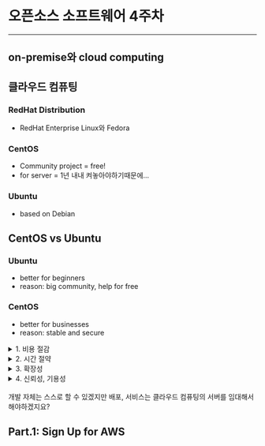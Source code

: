 # 오픈소스 소프트웨어 4주차

---

## on-premise와 cloud computing

## 클라우드 컴퓨팅

### RedHat Distribution

- RedHat Enterprise Linux와 Fedora

### CentOS

- Community project = free!
- for server = 1년 내내 켜놓아야하기때문에...

### Ubuntu

- based on Debian

## CentOS vs Ubuntu

### Ubuntu

- better for beginners
- reason: big community, help for free
  <br>

### CentOS

- better for businesses
- reason: stable and secure
<details>
<summary>1. 비용 절감</summary>
- usage(사용)에 따른 charge(비용)청구됨
</details>

<details>
<summary>2. 시간 절약</summary>
- 장소에 구애받지않고 몇분 안에 몇 번의 클릭만으로 deploy(배포)가능, 빠른 초기 설정 가능...
</details>

<details>
<summary>3. 확장성</summary>
- 사업 규모에 따른 확장 또는 축소
</details>

<details>
<summary>4. 신뢰성, 기용성</summary>
- 항상 available, 다른 기업에서 관리하기 때문에 그 노하우를 통해 항상 서비스가 가능
</details>
<br>
개발 자체는 스스로 할 수 있겠지만 배포, 서비스는 클라우드 컴퓨팅의 서버를 임대해서 해야하겠지요?

## Part.1: Sign Up for AWS
